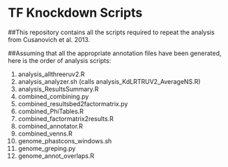 TF Knockdown Scripts
====================

##This repository contains all the scripts required to repeat the analysis from Cusanovich et al. 2013.

##Assuming that all the appropriate annotation files have been generated, here is the order of analysis scripts:
1. analysis_allthreeruv2.R
2. analysis_analyzer.sh (calls analysis_KdLRTRUV2_AverageNS.R)
3. analysis_ResultsSummary.R
4. combined_combining.py
5. combined_resultsbed2factormatrix.py
6. combined_PhiTables.R
7. combined_factormatrix2results.R
8. combined_annotator.R
9. combined_venns.R
10. genome_phastcons_windows.sh
11. genome_greping.py
12. genome_annot_overlaps.R